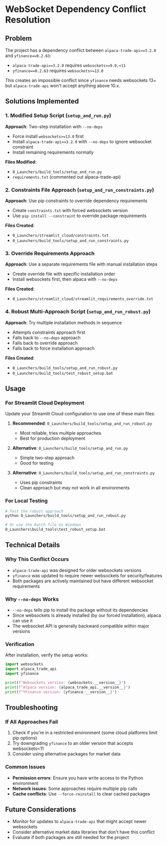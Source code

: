 # WebSocket Dependency Conflict Resolution

## Problem
The project has a dependency conflict between `alpaca-trade-api==3.2.0` and `yfinance==0.2.63`:

- `alpaca-trade-api==3.2.0` requires `websockets>=9.0,<11`
- `yfinance==0.2.63` requires `websockets>=13.0`

This creates an impossible conflict since `yfinance` needs websockets 13+ but `alpaca-trade-api` won't accept anything above 10.x.

## Solutions Implemented

### 1. Modified Setup Script (`setup_and_run.py`)
**Approach**: Two-step installation with `--no-deps`
- Force install `websockets>=13.0` first
- Install `alpaca-trade-api==3.2.0` with `--no-deps` to ignore websocket constraint
- Install remaining requirements normally

**Files Modified**:
- `0_Launchers/build_tools/setup_and_run.py`
- `requirements.txt` (commented out alpaca-trade-api)

### 2. Constraints File Approach (`setup_and_run_constraints.py`)
**Approach**: Use pip constraints to override dependency requirements
- Create `constraints.txt` with forced websockets version
- Use `pip install --constraint` to override package requirements

**Files Created**:
- `0_Launchers/streamlit_cloud/constraints.txt`
- `0_Launchers/build_tools/setup_and_run_constraints.py`

### 3. Override Requirements Approach
**Approach**: Use a separate requirements file with manual installation steps
- Create override file with specific installation order
- Install websockets first, then alpaca with `--no-deps`

**Files Created**:
- `0_Launchers/streamlit_cloud/streamlit_requirements_override.txt`

### 4. Robust Multi-Approach Script (`setup_and_run_robust.py`)
**Approach**: Try multiple installation methods in sequence
- Attempts constraints approach first
- Falls back to `--no-deps` approach
- Falls back to override approach
- Falls back to force installation approach

**Files Created**:
- `0_Launchers/build_tools/setup_and_run_robust.py`
- `0_Launchers/build_tools/test_robust_setup.bat`

## Usage

### For Streamlit Cloud Deployment
Update your Streamlit Cloud configuration to use one of these main files:

1. **Recommended**: `0_Launchers/build_tools/setup_and_run_robust.py`
   - Most reliable, tries multiple approaches
   - Best for production deployment

2. **Alternative**: `0_Launchers/build_tools/setup_and_run.py`
   - Simple two-step approach
   - Good for testing

3. **Alternative**: `0_Launchers/build_tools/setup_and_run_constraints.py`
   - Uses pip constraints
   - Clean approach but may not work in all environments

### For Local Testing
```bash
# Test the robust approach
python 0_Launchers/build_tools/setup_and_run_robust.py

# Or use the batch file on Windows
0_Launchers\build_tools\test_robust_setup.bat
```

## Technical Details

### Why This Conflict Occurs
- `alpaca-trade-api` was designed for older websockets versions
- `yfinance` was updated to require newer websockets for security/features
- Both packages are actively maintained but have different websocket requirements

### Why `--no-deps` Works
- `--no-deps` tells pip to install the package without its dependencies
- Since websockets is already installed (by our forced installation), alpaca can use it
- The websocket API is generally backward compatible within major versions

### Verification
After installation, verify the setup works:
```python
import websockets
import alpaca_trade_api
import yfinance

print(f"Websockets version: {websockets.__version__}")
print(f"Alpaca version: {alpaca_trade_api.__version__}")
print(f"YFinance version: {yfinance.__version__}")
```

## Troubleshooting

### If All Approaches Fail
1. Check if you're in a restricted environment (some cloud platforms limit pip options)
2. Try downgrading `yfinance` to an older version that accepts websockets<11
3. Consider using alternative packages for market data

### Common Issues
- **Permission errors**: Ensure you have write access to the Python environment
- **Network issues**: Some approaches require multiple pip calls
- **Cache conflicts**: Use `--force-reinstall` to clear cached packages

## Future Considerations
- Monitor for updates to `alpaca-trade-api` that might accept newer websockets
- Consider alternative market data libraries that don't have this conflict
- Evaluate if both packages are still needed for the project 